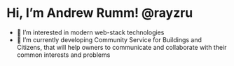 # Hi, I’m Andrew Rumm! @rayzru

- 👀 I’m interested in modern web-stack technologies
- 🌱 I’m currently developing Community Service for Buildings and Citizens, that will help owners to communicate and collaborate with their common interests and problems
